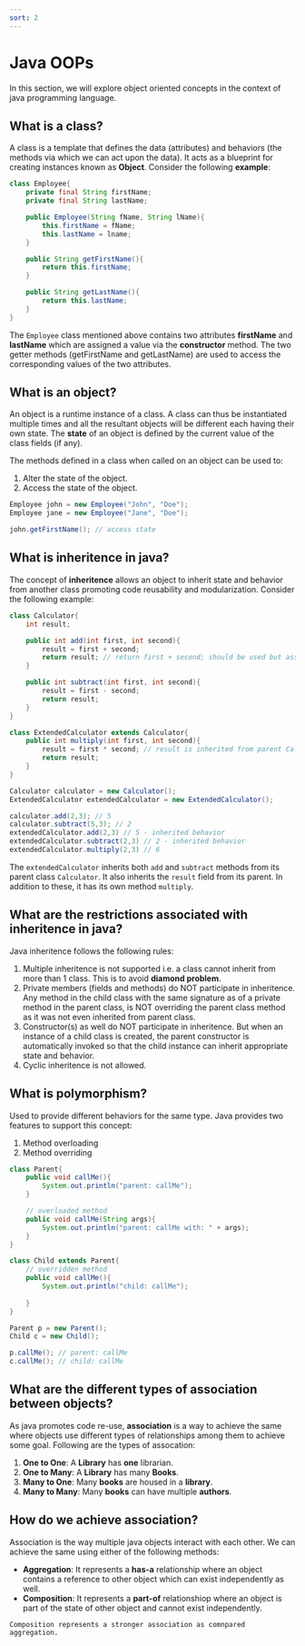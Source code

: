 ```yaml
---
sort: 2
---
```


# Java OOPs

In this section, we will explore object oriented concepts in the context of java programming language.

## What is a class?

A class is a template that defines the data (attributes) and behaviors (the methods via which we can act upon the data). It acts as a blueprint for creating instances known as **Object**. Consider the following **example**:

```java
class Employee{
    private final String firstName;
    private final String lastName;

    public Employee(String fName, String lName){
        this.firstName = fName;
        this.lastName = lname;
    }

    public String getFirstName(){
        return this.firstName;
    }

    public String getLastName(){
        return this.lastName;
    }
}
```

The `Employee` class mentioned above contains two attributes **firstName** and **lastName** which are assigned a value via the **constructor** method. The two getter methods (getFirstName and getLastName) are used to access the corresponding values of the two attributes.

## What is an object?

An object is a runtime instance of a class. A class can thus be instantiated multiple times and all the resultant objects will be different each having their own state. The **state** of an object is defined by the current value of the class fields (if any).

The methods defined in a class when called on an object can be used to:

1. Alter the state of the object.
2. Access the state of the object.

```java
Employee john = new Employee("John", "Doe");
Employee jane = new Employee("Jane", "Doe");

john.getFirstName(); // access state
```

## What is inheritence in java?

The concept of **inheritence** allows an object to inherit state and behavior from another class promoting code reusability and modularization. Consider the following example:

```java
class Calculator{
    int result;

    public int add(int first, int second){
        result = first + second;
        return result; // return first + second; should be used but assigning it to result for the sake of example
    }

    public int subtract(int first, int second){
        result = first - second;
        return result;
    }
}

class ExtendedCalculator extends Calculator{
    public int multiply(int first, int second){
        result = first * second; // result is inherited from parent Calculator
        return result;
    }
}

Calculator calculator = new Calculator();
ExtendedCalculator extendedCalculator = new ExtendedCalculator();

calculator.add(2,3); // 5
calculator.subtract(5,3); // 2
extendedCalculator.add(2,3) // 5 - inherited behavior
extendedCalculator.subtract(2,3) // 2 - inherited behavior
extendedCalculator.multiply(2,3) // 6
```

The `extendedCalculator` inherits both `add` and `subtract` methods from its parent class `Calculator`. It also inherits the `result` field from its parent. In addition to these, it has its own method `multiply`.

## What are the restrictions associated with inheritence in java?

Java inheritence follows the following rules:

1. Multiple inheritence is not supported i.e. a class cannot inherit from more than 1 class. This is to avoid **diamond problem**.
2. Private members (fields and methods) do NOT participate in inheritence. Any method in the child class with the same signature as of a private method in the parent class, is NOT overriding the parent class method as it was not even inherited from parent class.
3. Constructor(s) as well do NOT participate in inheritence. But when an instance of a child class is created, the parent constructor is automatically invoked so that the child instance can inherit appropriate state and behavior.
4. Cyclic inheritence is not allowed.

## What is polymorphism?

Used to provide different behaviors for the same type. Java provides two features to support this concept:

1. Method overloading
2. Method overriding

```java
class Parent{
    public void callMe(){
        System.out.println("parent: callMe");
    }

    // overloaded method
    public void callMe(String args){
        System.out.println("parent: callMe with: " + args);
    }
}

class Child extends Parent{
    // overridden method
    public void callMe(){
        System.out.println("child: callMe");
        
    }
}

Parent p = new Parent();
Child c = new Child();

p.callMe(); // parent: callMe
c.callMe(); // child: callMe
```

## What are the different types of association between objects?

As java promotes code re-use, **association** is a way to achieve the same where objects use different types of relationships among them to achieve some goal. Following are the types of assocation:

1. **One to One**: A **Library** has **one** librarian.
2. **One to Many**: A **Library** has many **Books**.
3. **Many to One**: Many **books** are housed in a **library**.
4. **Many to Many**: Many **books** can have multiple **authors**.

## How do we achieve association?

Association is the way multiple java objects interact with each other. We can achieve the same using either of the following methods:

- **Aggregation**: It represents a **has-a** relationship where an object contains a reference to other object which can exist independently as well.
- **Composition**: It represents a **part-of** relationshiop where an object is part of the state of other object and cannot exist independently.

```tip
Composition represents a stronger association as comnpared aggregation.
```
